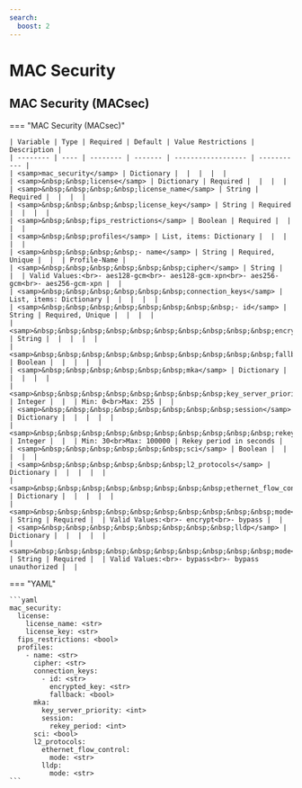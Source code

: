 ```yaml
---
search:
  boost: 2
---
```


# MAC Security

## MAC Security (MACsec)

=== "MAC Security (MACsec)"


    | Variable | Type | Required | Default | Value Restrictions | Description |
    | -------- | ---- | -------- | ------- | ------------------ | ----------- |
    | <samp>mac_security</samp> | Dictionary |  |  |  |  |
    | <samp>&nbsp;&nbsp;license</samp> | Dictionary | Required |  |  |  |
    | <samp>&nbsp;&nbsp;&nbsp;&nbsp;license_name</samp> | String | Required |  |  |  |
    | <samp>&nbsp;&nbsp;&nbsp;&nbsp;license_key</samp> | String | Required |  |  |  |
    | <samp>&nbsp;&nbsp;fips_restrictions</samp> | Boolean | Required |  |  |  |
    | <samp>&nbsp;&nbsp;profiles</samp> | List, items: Dictionary |  |  |  |  |
    | <samp>&nbsp;&nbsp;&nbsp;&nbsp;- name</samp> | String | Required, Unique |  |  | Profile-Name |
    | <samp>&nbsp;&nbsp;&nbsp;&nbsp;&nbsp;&nbsp;cipher</samp> | String |  |  | Valid Values:<br>- aes128-gcm<br>- aes128-gcm-xpn<br>- aes256-gcm<br>- aes256-gcm-xpn |  |
    | <samp>&nbsp;&nbsp;&nbsp;&nbsp;&nbsp;&nbsp;connection_keys</samp> | List, items: Dictionary |  |  |  |  |
    | <samp>&nbsp;&nbsp;&nbsp;&nbsp;&nbsp;&nbsp;&nbsp;&nbsp;- id</samp> | String | Required, Unique |  |  |  |
    | <samp>&nbsp;&nbsp;&nbsp;&nbsp;&nbsp;&nbsp;&nbsp;&nbsp;&nbsp;&nbsp;encrypted_key</samp> | String |  |  |  |  |
    | <samp>&nbsp;&nbsp;&nbsp;&nbsp;&nbsp;&nbsp;&nbsp;&nbsp;&nbsp;&nbsp;fallback</samp> | Boolean |  |  |  |  |
    | <samp>&nbsp;&nbsp;&nbsp;&nbsp;&nbsp;&nbsp;mka</samp> | Dictionary |  |  |  |  |
    | <samp>&nbsp;&nbsp;&nbsp;&nbsp;&nbsp;&nbsp;&nbsp;&nbsp;key_server_priority</samp> | Integer |  |  | Min: 0<br>Max: 255 |  |
    | <samp>&nbsp;&nbsp;&nbsp;&nbsp;&nbsp;&nbsp;&nbsp;&nbsp;session</samp> | Dictionary |  |  |  |  |
    | <samp>&nbsp;&nbsp;&nbsp;&nbsp;&nbsp;&nbsp;&nbsp;&nbsp;&nbsp;&nbsp;rekey_period</samp> | Integer |  |  | Min: 30<br>Max: 100000 | Rekey period in seconds |
    | <samp>&nbsp;&nbsp;&nbsp;&nbsp;&nbsp;&nbsp;sci</samp> | Boolean |  |  |  |  |
    | <samp>&nbsp;&nbsp;&nbsp;&nbsp;&nbsp;&nbsp;l2_protocols</samp> | Dictionary |  |  |  |  |
    | <samp>&nbsp;&nbsp;&nbsp;&nbsp;&nbsp;&nbsp;&nbsp;&nbsp;ethernet_flow_control</samp> | Dictionary |  |  |  |  |
    | <samp>&nbsp;&nbsp;&nbsp;&nbsp;&nbsp;&nbsp;&nbsp;&nbsp;&nbsp;&nbsp;mode</samp> | String | Required |  | Valid Values:<br>- encrypt<br>- bypass |  |
    | <samp>&nbsp;&nbsp;&nbsp;&nbsp;&nbsp;&nbsp;&nbsp;&nbsp;lldp</samp> | Dictionary |  |  |  |  |
    | <samp>&nbsp;&nbsp;&nbsp;&nbsp;&nbsp;&nbsp;&nbsp;&nbsp;&nbsp;&nbsp;mode</samp> | String | Required |  | Valid Values:<br>- bypass<br>- bypass unauthorized |  |

=== "YAML"

    ```yaml
    mac_security:
      license:
        license_name: <str>
        license_key: <str>
      fips_restrictions: <bool>
      profiles:
        - name: <str>
          cipher: <str>
          connection_keys:
            - id: <str>
              encrypted_key: <str>
              fallback: <bool>
          mka:
            key_server_priority: <int>
            session:
              rekey_period: <int>
          sci: <bool>
          l2_protocols:
            ethernet_flow_control:
              mode: <str>
            lldp:
              mode: <str>
    ```
